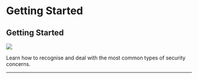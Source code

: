 # Getting Started

## Getting Started


![](unit.png)

Learn how to recognise and deal with the most common types of security concerns.

***